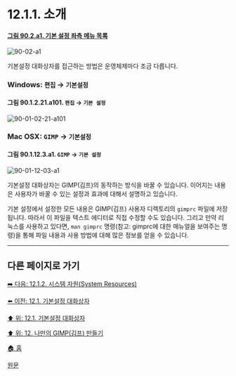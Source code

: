 # 12.1.1. 소개

<a id="90-02-a1"></a>

#### [그림 90.2.a1. 기본 설정 좌측 메뉴 목록](./90-02-00-preference.md#90-02-a1)
![90-02-a1](https://github.com/wonder13662/gimp/assets/15767104/e20eb713-6ff2-4bc0-944b-cdb021e01974)

기본설정 대화상자를 접근하는 방법은 운영체제마다 조금 다릅니다.

### Windows: `편집` → `기본설정`

<a id="90-01-02-21-a101"></a>

#### 그림 90.1.2.21.a101. `편집` → `기본 설정`
![90-01-02-21-a101](https://github.com/wonder13662/gimp/assets/15767104/8426a638-5149-4df4-a5d3-5fae46fa701c)

### Mac OSX: `GIMP` → `기본설정`

<a id="90-01-12-03-a1"></a>

#### 그림 90.1.12.3.a1. `GIMP` → `기본 설정`
![90-01-12-03-a1](https://github.com/wonder13662/gimp/assets/15767104/7b12ebb7-3b19-4c74-9950-5033182ba4ff)

기본설정 대화상자는 GIMP(김프)의 동작하는 방식을 바꿀 수 있습니다. 이어지는 내용은 사용자가 바꿀 수 있는 설정과 효과에 대해서 설명하고 있습니다.

기본 설정에서 설정한 모든 내용은 GIMP(김프) 사용자 디렉토리의 `gimprc` 파일에 저장됩니다. 따라서 이 파일을 텍스트 에디터로 직접 수정할 수도 있습니다. 그리고 만약 리눅스를 사용하고 있다면, `man gimprc` 명령(참고: gimprc에 대한 매뉴얼을 보여주는 명령)을 통해 파일 내용과 사용 방법에 대해 많은 정보를 얻을 수 있습니다.

***

## 다른 페이지로 가기

[➡️ 다음: 12.1.2. 시스템 자원(System Resources)](./12-01-02-system-resources.md)

[⬅️ 이전: 12.1. 기본설정 대화상자](./12-01-00-preference-dialog.md)

[⬆️ 위: 12.1. 기본설정 대화상자](./12-01-00-preference-dialog.md)

[⬆️ 위: 12. 나만의 GIMP(김프) 만들기](./12-00-enrich-my-gimp.md)

[🏠 홈](./00-home.md)

[원문](https://docs.gimp.org/2.10/en_GB/gimp-pimping.html#idm7946)
